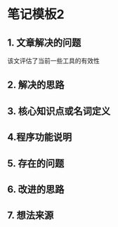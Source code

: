 # 笔记模板2

## 1. 文章解决的问题

该文评估了当前一些工具的有效性

## 2. 解决的思路

## 3. 核心知识点或名词定义

## 4.程序功能说明

## 5. 存在的问题

## 6. 改进的思路

## 7. 想法来源

